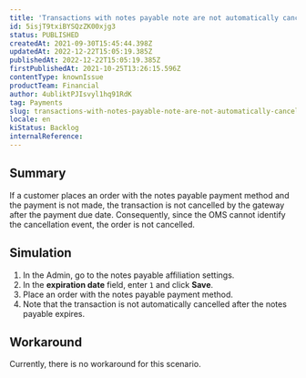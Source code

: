 ```yaml
---
title: 'Transactions with notes payable note are not automatically cancelled after the payment expires'
id: 5isjT9txiBYSQzZK00xjg3
status: PUBLISHED
createdAt: 2021-09-30T15:45:44.398Z
updatedAt: 2022-12-22T15:05:19.385Z
publishedAt: 2022-12-22T15:05:19.385Z
firstPublishedAt: 2021-10-25T13:26:15.596Z
contentType: knownIssue
productTeam: Financial
author: 4ubliktPJIsvyl1hq91RdK
tag: Payments
slug: transactions-with-notes-payable-note-are-not-automatically-cancelled-after
locale: en
kiStatus: Backlog
internalReference: 
---
```


## Summary

If a customer places an order with the notes payable payment method and the payment is not made, the transaction is not cancelled by the gateway after the payment due date. Consequently, since the OMS cannot identify the cancellation event, the order is not cancelled.

## Simulation

1. In the Admin, go to the notes payable affiliation settings.
2. In the **expiration date** field, enter `1` and click __Save__.
3. Place an order with the notes payable payment method.
4. Note that the transaction is not automatically cancelled after the notes payable expires.

## Workaround

Currently, there is no workaround for this scenario.

